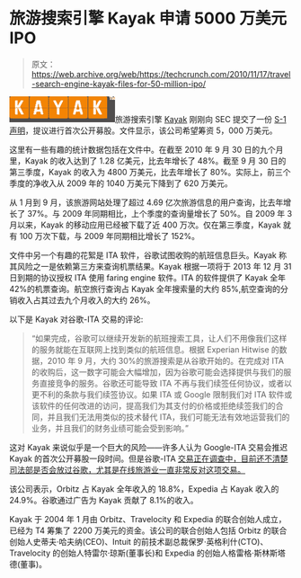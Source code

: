 # 旅游搜索引擎 Kayak 申请 5000 万美元 IPO

> 原文：<https://web.archive.org/web/https://techcrunch.com/2010/11/17/travel-search-engine-kayak-files-for-50-million-ipo/>

![](img/2b4b7c4176c5ff9ff687becd235efa3c.png)旅游搜索引擎 [Kayak](https://web.archive.org/web/20230305161630/http://www.kayak.com/) 刚刚向 SEC 提交了一份 [S-1 声明](https://web.archive.org/web/20230305161630/http://www.sec.gov/Archives/edgar/data/1312928/000119312510262521/ds1.htm)，提议进行首次公开募股。文件显示，该公司希望筹资 5，000 万美元。

这里有一些有趣的统计数据包括在文件中。在截至 2010 年 9 月 30 日的九个月里，Kayak 的收入达到了 1.28 亿美元，比去年增长了 48%。截至 9 月 30 日的第三季度，Kayak 的收入为 4800 万美元，比去年增长了 80%。实际上，前三个季度的净收入从 2009 年的 1040 万美元下降到了 620 万美元。

从 1 月到 9 月，该旅游网站处理了超过 4.69 亿次旅游信息的用户查询，比去年增长了 37%。与 2009 年同期相比，上个季度的查询量增长了 50%。自 2009 年 3 月以来，Kayak 的移动应用已经被下载了近 400 万次。仅在第三季度，Kayak 就有 100 万次下载，与 2009 年同期相比增长了 152%。

文件中另一个有趣的花絮是 ITA 软件，谷歌试图收购的航班信息巨头。Kayak 称其风险之一是依赖第三方来查询机票结果。Kayak 根据一项将于 2013 年 12 月 31 日到期的协议授权 ITA 使用 faring engine 软件。ITA 的软件提供了 Kayak 全年 42%的机票查询。航空旅行查询占 Kayak 全年搜索量的大约 85%,航空查询的分销收入占其过去九个月收入的大约 26%。

以下是 Kayak 对谷歌-ITA 交易的评论:

> “如果完成，谷歌可以继续开发新的航班搜索工具，让人们不用像我们这样的服务就能在互联网上找到类似的航班信息。根据 Experian Hitwise 的数据，2010 年 9 月，大约 30%的旅游搜索是从谷歌开始的。在完成对 ITA 的收购后，这一数字可能会大幅增加，因为谷歌可能会选择提供与我们的服务直接竞争的服务。谷歌还可能导致 ITA 不再与我们续签任何协议，或者以更不利的条款与我们续签协议。如果 ITA 或 Google 限制我们对 ITA 软件或该软件的任何改进的访问，提高我们为其支付的价格或拒绝续签我们的合同，并且我们无法用类似的技术替代 ITA，我们可能无法有效地运营我们的业务，并且我们的财务业绩可能会受到影响。”

这对 Kayak 来说似乎是一个巨大的风险——许多人认为 Google-ITA 交易会推迟 Kayak 的首次公开募股一段时间。但是谷歌-ITA [交易正在调查中，目前还不清楚司法部是否会放过谷歌，尤其是在线旅游业一直非常反对这项交易。](https://web.archive.org/web/20230305161630/https://techcrunch.com/2010/10/26/google-ita-travel-no-fair/)

该公司表示，Orbitz 占 Kayak 全年收入的 18.8%，Expedia 占 Kayak 收入的 24.9%。谷歌通过广告为 Kayak 贡献了 8.1%的收入。

Kayak 于 2004 年 1 月由 Orbitz、Travelocity 和 Expedia 的联合创始人成立，已经为 T4 筹集了 2200 万美元的资金。该公司的联合创始人包括 Orbitz 的联合创始人史蒂夫·哈夫纳(CEO)、Intuit 的前技术副总裁保罗·英格利什(CTO)、Travelocity 的创始人特雷尔·琼斯(董事长)和 Expedia 的创始人格雷格·斯林斯塔德(董事)。